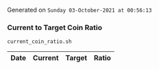Generated on `Sunday 03-October-2021 at 00:56:13`

### Current to Target Coin Ratio
`current_coin_ratio.sh`

Date|Current|Target|Ratio
---|---|---|---
